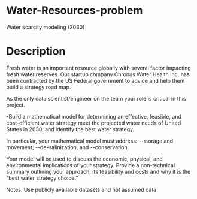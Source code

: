 # Water-Resources-problem
Water scarcity modeling (2030)

# Description
Fresh water is an important resource globally with several factor impacting fresh water reserves. Our startup company Chronus Water Health Inc. has been contracted by the US Federal government to advice and help them build a strategy road map.

As the only data scientist/engineer on the team your role is critical in this project. 

-Build a mathematical model for determining an effective, feasible, and cost-efficient water strategy meet the projected water needs of United States in 2030, and identify the best water strategy. 

In particular, your mathematical model must address:
--storage and movement; 
--de-salinization; and 
--conservation. 

Your model will be used to discuss the economic, physical, and environmental implications of your strategy. Provide a non-technical summary outlining your approach, its feasibility and costs and why it is the “best water strategy choice.”

Notes: Use publicly available datasets and not assumed data.
